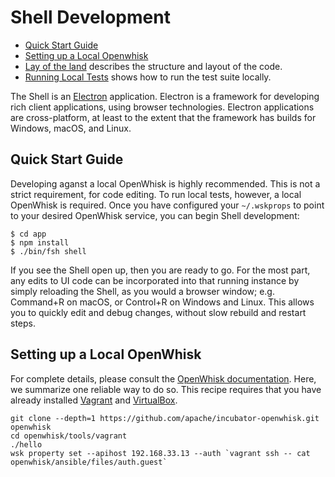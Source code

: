# Shell Development

   - [Quick Start Guide](#quick-start-guide)
   - [Setting up a Local Openwhisk](#setting-up-a-local-openwhisk)
   - [Lay of the land](lay-of-the-land.md) describes the structure and
     layout of the code.
   - [Running Local Tests](local-testing.md) shows how to run the test
     suite locally.

The Shell is an [Electron](https://electron.atom.io/)
application. Electron is a framework for developing rich client
applications, using browser technologies. Electron applications are
cross-platform, at least to the extent that the framework has builds
for Windows, macOS, and Linux.

## Quick Start Guide

Developing aganst a local OpenWhisk is highly recommended. This is not
a strict requirement, for code editing. To run local tests, however, a
local OpenWhisk is required. Once you have configured your
`~/.wskprops` to point to your desired OpenWhisk service, you can
begin Shell development:

```
$ cd app
$ npm install
$ ./bin/fsh shell
```

If you see the Shell open up, then you are ready to go. For the most
part, any edits to UI code can be incorporated into that running
instance by simply reloading the Shell, as you would a browser window;
e.g. Command+R on macOS, or Control+R on Windows and Linux. This
allows you to quickly edit and debug changes, without slow rebuild and
restart steps.

## Setting up a Local OpenWhisk

For complete details, please consult
the
[OpenWhisk documentation](https://github.com/apache/incubator-openwhisk). Here,
we summarize one reliable way to do so. This recipe requires that you
have already installed [Vagrant](https://www.vagrantup.com)
and [VirtualBox](https://www.virtualbox.org/).

```
git clone --depth=1 https://github.com/apache/incubator-openwhisk.git openwhisk
cd openwhisk/tools/vagrant
./hello
wsk property set --apihost 192.168.33.13 --auth `vagrant ssh -- cat openwhisk/ansible/files/auth.guest`
```
